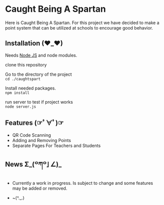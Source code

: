 # Caught Being A Spartan

Here is Caught Being A Spartan. For this project we have decided to make a point system that can be utilized at schools to encourage good behavior.

## Installation (♥_♥)

Needs [Node JS](https://nodejs.org/en/download/) and node modules.

clone this repository

Go to the directory of the project  
`cd ./caughtspart`

Install needed packages.  
`npm install`

run server to test if project works  
`node server.js`

## Features (☞ﾟ∀ﾟ)☞

-   QR Code Scanning
-   Adding and Removing Points
-   Separate Pages For Teachers and Students

## News Σ_(꒪ཀ꒪」∠)_

- Currently a work in progress. Is subject to change and some features may be added or removed.

- ~(^._.)
